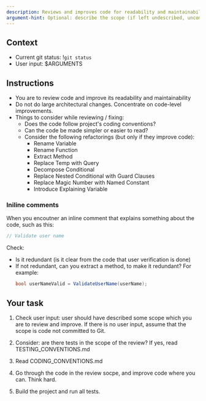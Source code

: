 ```yaml
---
description: Reviews and improves code for readability and maintainability
argument-hint: Optional: describe the scope (if left undescribed, uncommitted changes is the scope)
---
```


## Context

- Current git status: !`git status`
- User input: $ARGUMENTS

## Instructions

- You are to review code and improve its readability and maintainability
- Do not do large architectural changes. Concentrate on code-level improvements.
- Things to consider while reviewing / fixing:
  - Does the code follow project's coding conventions? 
  - Can the code be made simpler or easier to read?
  - Consider the following refactorings (but only if they improve code):
    - Rename Variable 
    - Rename Function 
    - Extract Method
    - Replace Temp with Query 
    - Decompose Conditional 
    - Replace Nested Conditional with Guard Clauses 
    - Replace Magic Number with Named Constant 
    - Introduce Explaining Variable

### Iniline comments

When you encoutner an inline comment that explains something about the code, such as this:
```csharp
// Validate user name
```
Check:
- Is it redundant (is it clear from the code that user verification is done)
- If not redundant, can you extract a method, to make it redundant? For example:
  ```csharp
  bool userNameValid = ValidateUserName(userName);
  ```
    
## Your task

1. Check user input: user should have described some scope which you are to review and improve. If there is no
   user input, assume that the scope is code not committed to Git.

2. Consider: are there tests in the scope of the review? If yes, read TESTING_CONVENTIONS.md

3. Read CODING_CONVENTIONS.md

4. Go through the code in the review socpe, and improve code where you can. Think hard.

5. Build the project and run all tests.